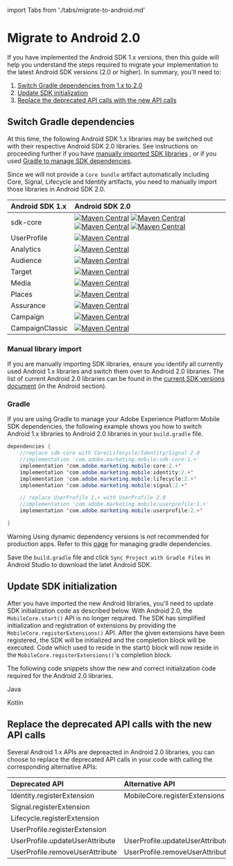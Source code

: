 import Tabs from './tabs/migrate-to-android.md'

# Migrate to Android 2.0

If you have implemented the Android SDK 1.x versions, then this guide will help you understand the steps required to migrate your implementation to the latest Android SDK versions (2.0 or higher). In summary, you'll need to:

1. [Switch Gradle dependencies from 1.x to 2.0](#switch-gradle-dependencies)
2. [Update SDK initialization](#update-sdk-initialization)
3. [Replace the deprecated API calls with the new API calls](#replace-the-deprecated-api-calls-with-the-new-api-calls1)

## Switch Gradle dependencies

At this time, the following Android SDK 1.x libraries may be switched out with their respective Android SDK 2.0 libraries. See instructions on proceeding further if you have [manually imported SDK libraries](#manual-library-import) , or if you used [Gradle to manage SDK dependencies](#Gradle).

<InlineAlert variant="warning" slots="text"/>

Since we will not provide a `Core bundle` artifact automatically including Core, Signal, Lifecycle and Identity artifacts, you need to manually import those libraries in Android SDK 2.0.

| Android SDK 1.x | Android SDK 2.0                                                                                                                                                                                                                                                                                                                                                                                                                                                                                                                                                                                                                                                                                                                                                                                                                                                              |
| :-------------- | :--------------------------------------------------------------------------------------------------------------------------------------------------------------------------------------------------------------------------------------------------------------------------------------------------------------------------------------------------------------------------------------------------------------------------------------------------------------------------------------------------------------------------------------------------------------------------------------------------------------------------------------------------------------------------------------------------------------------------------------------------------------------------------------------------------------------------------------------------------------------------- |
| sdk-core        | [![Maven Central](https://img.shields.io/maven-central/v/com.adobe.marketing.mobile/core.svg?logo=android&logoColor=white&label=core)](https://mvnrepository.com/artifact/com.adobe.marketing.mobile/core) [![Maven Central](https://img.shields.io/maven-central/v/com.adobe.marketing.mobile/identity.svg?logo=android&logoColor=white&label=identity)](https://mvnrepository.com/artifact/com.adobe.marketing.mobile/identity) [![Maven Central](https://img.shields.io/maven-central/v/com.adobe.marketing.mobile/signal.svg?logo=android&logoColor=white&label=signal)](https://mvnrepository.com/artifact/com.adobe.marketing.mobile/signal) [![Maven Central](https://img.shields.io/maven-central/v/com.adobe.marketing.mobile/lifecycle.svg?logo=android&logoColor=white&label=lifecycle)](https://mvnrepository.com/artifact/com.adobe.marketing.mobile/lifecycle) |
| UserProfile     | [![Maven Central](https://img.shields.io/maven-central/v/com.adobe.marketing.mobile/userprofile.svg?logo=android&logoColor=white&label=userprofile)](https://mvnrepository.com/artifact/com.adobe.marketing.mobile/userprofile)                                                                                                                                                                                                                                                                                                                                                                                                                                                                                                                                                                                                                                              |
| Analytics       | [![Maven Central](https://img.shields.io/maven-central/v/com.adobe.marketing.mobile/analytics.svg?logo=android&logoColor=white&label=analytics)](https://mvnrepository.com/artifact/com.adobe.marketing.mobile/analytics)                                                                                                                                                                                                                                                                                                                                                                                                                                                                                                                                                                                                                                                    |
| Audience        | [![Maven Central](https://img.shields.io/maven-central/v/com.adobe.marketing.mobile/audience.svg?logo=android&logoColor=white&label=audience)](https://mvnrepository.com/artifact/com.adobe.marketing.mobile/audience)                                                                                                                                                                                                                                                                                                                                                                                                                                                                                                                                                                                                                                                       |
| Target          | [![Maven Central](https://img.shields.io/maven-central/v/com.adobe.marketing.mobile/target.svg?logo=android&logoColor=white&label=target)](https://mvnrepository.com/artifact/com.adobe.marketing.mobile/target)                                                                                                                                                                                                                                                                                                                                                                                                                                                                                                                                                                                                                                                             |
| Media           | [![Maven Central](https://img.shields.io/maven-central/v/com.adobe.marketing.mobile/media.svg?logo=android&logoColor=white&label=media)](https://mvnrepository.com/artifact/com.adobe.marketing.mobile/media)                                                                                                                                                                                                                                                                                                                                                                                                                                                                                                                                                                                                                                                                |
| Places          | [![Maven Central](https://img.shields.io/maven-central/v/com.adobe.marketing.mobile/places.svg?logo=android&logoColor=white&label=places)](https://mvnrepository.com/artifact/com.adobe.marketing.mobile/places)                                                                                                                                                                                                                                                                                                                                                                                                                                                                                                                                                                                                                                                             |
| Assurance       | [![Maven Central](https://img.shields.io/maven-central/v/com.adobe.marketing.mobile/assurance.svg?logo=android&logoColor=white&label=assurance)](https://mvnrepository.com/artifact/com.adobe.marketing.mobile/assurance)                                                                                                                                                                                                                                                                                                                                                                                                                                                                                                                                                                                                                                                    |
| Campaign        | [![Maven Central](https://img.shields.io/maven-central/v/com.adobe.marketing.mobile/campaign.svg?logo=android&logoColor=white&label=campaign)](https://mvnrepository.com/artifact/com.adobe.marketing.mobile/campaign)                                                                                                                                                                                                                                                                                                                                                                                                                                                                                                                                                                                                                                                       |
| CampaignClassic | [![Maven Central](https://img.shields.io/maven-central/v/com.adobe.marketing.mobile/campaignclassic.svg?logo=android&logoColor=white&label=campaignclassic)](https://mvnrepository.com/artifact/com.adobe.marketing.mobile/campaignclassic)                                                                                                                                                                                                                                                                                                                                                                                                                                                                                                                                                                                                                                  |

### Manual library import

If you are manually importing SDK libraries, ensure you identify all currently used Android 1.x libraries and switch them over to Android 2.0 libraries. The list of current Android 2.0 libraries can be found in the [current SDK versions document](sdk-versions.md#android) (in the Android section).

### Gradle

If you are using Gradle to manage your Adobe Experience Platform Mobile SDK dependencies, the following example shows you how to switch Android 1.x libraries to Android 2.0 libraries in your `build.gradle` file.

```java
dependencies {
    //replace sdk-core with Core/Lifecycle/Identity/Signal 2.0
    //implementation 'com.adobe.marketing.mobile:sdk-core:1.+'
    implementation 'com.adobe.marketing.mobile:core:2.+'
    implementation 'com.adobe.marketing.mobile:identity:2.+'
    implementation 'com.adobe.marketing.mobile:lifecycle:2.+'
    implementation 'com.adobe.marketing.mobile:signal:2.+'

    // replace UserProfile 1.+ with UserProfile 2.0
    //implementation 'com.adobe.marketing.mobile:userprofile:1.+'
    implementation 'com.adobe.marketing.mobile:userprofile:2.+'

}
```

<InlineAlert variant="warning" slots="text"/>

Warning Using dynamic dependency versions is not recommended for production apps. Refer to this [page](https://github.com/adobe/aepsdk-core-android/blob/main/Documentation/MobileCore/gradle-dependencies.md) for managing gradle dependencies.

Save the `build.gradle` file and click `Sync Project with Gradle Files` in Android Studio to download the latet Android SDK.

## Update SDK initialization

After you have imported the new Android libraries, you'll need to update SDK initialization code as described below. With Android 2.0, the `MobileCore.start()` API is no longer required. The SDK has simplified initialization and registration of extensions by providing the `MobileCore.registerExtensions()` API. After the given extensions have been registered, the SDK will be initialized and the completion block will be executed. Code which used to reside in the start() block will now reside in the `MobileCore.registerExtensions()`'s completion block.

The following code snippets show the new and correct initialization code required for the Android 2.0 libraries.

<TabsBlock orientation="horizontal" slots="heading, content" repeat="2"/>

Java

<Tabs query="platform=java"/>

Kotlin

<Tabs query="platform=kotlin"/>

## Replace the deprecated API calls with the new API calls

Several Android 1.x APIs are depreacted in Android 2.0 libraries, you can choose to replace the deprecated API calls in your code with calling the corresponding alternative APIs:

| Deprecated API                  | Alternative API                  |
| :------------------------------ | :------------------------------- |
| Identity.registerExtension      | MobileCore.registerExtensions    |
| Signal.registerExtension        |                                  |
| Lifecycle.registerExtension     |                                  |
| UserProfile.registerExtension   |                                  |
| UserProfile.updateUserAttribute | UserProfile.updateUserAttributes |
| UserProfile.removeUserAttribute | UserProfile.removeUserAttributes |
